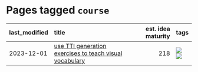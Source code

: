 # Pages tagged `course`

|last_modified|title|est. idea maturity|tags
|:---|:---|---:|:---|
|2023-12-01|[use TTI generation exercises to teach visual vocabulary](../tti-for-visual-vocab.md)|218|[![](https://img.shields.io/badge/tag-course-11772b)](../tags/course.md) [![](https://img.shields.io/badge/tag-education-e9b626)](../tags/education.md)|